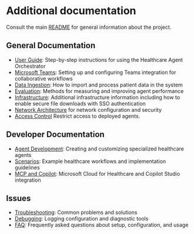 # Additional documentation

Consult the main [README](../README.md) for general information about the project.

## General Documentation
- [User Guide](./user_guide.md): Step-by-step instructions for using the Healthcare Agent Orchestrator
- [Microsoft Teams](./teams.md): Setting up and configuring Teams integration for collaborative workflows
- [Data Ingestion](./data_ingestion.md): How to import and process patient data in the system
- [Evaluation](./evaluation.md): Methods for measuring and improving agent performance
- [Infrastructure](./infra.md): Additional infrastructure information including how to enable secure file downloads with SSO authentication
- [Network Architecture](./network.md) for network configuration and security
- [Access Control](./access_control.md) Restrict access to deployed agents.

## Developer Documentation
- [Agent Development](./agent_development.md): Creating and customizing specialized healthcare agents
- [Scenarios](./scenarios.md): Example healthcare workflows and implementation guidelines
- [MCP and Copilot](./mcp.md): Microsoft Cloud for Healthcare and Copilot Studio integration

## Issues
- [Troubleshooting](./troubleshooting.md): Common problems and solutions
- [Debugging](./debugging.md): Logging configuration and diagnostic tools
- [FAQ](./faq.md): Frequently asked questions about setup, configuration, and usage
